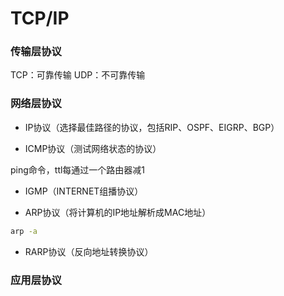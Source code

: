 # TCP/IP


### 传输层协议

TCP：可靠传输
UDP：不可靠传输


### 网络层协议

* IP协议（选择最佳路径的协议，包括RIP、OSPF、EIGRP、BGP）

* ICMP协议（测试网络状态的协议）

ping命令，ttl每通过一个路由器减1

* IGMP（INTERNET组播协议）

* ARP协议（将计算机的IP地址解析成MAC地址）

```sh
arp -a
```

* RARP协议（反向地址转换协议）


### 应用层协议
